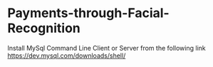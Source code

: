 # Payments-through-Facial-Recognition


Install MySql Command Line Client or Server from the following link  https://dev.mysql.com/downloads/shell/
